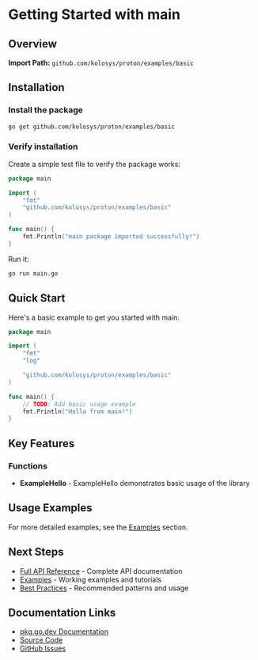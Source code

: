 # Getting Started with main



## Overview

**Import Path:** `github.com/kolosys/proton/examples/basic`



## Installation

### Install the package

```bash
go get github.com/kolosys/proton/examples/basic
```

### Verify installation

Create a simple test file to verify the package works:

```go
package main

import (
    "fmt"
    "github.com/kolosys/proton/examples/basic"
)

func main() {
    fmt.Println("main package imported successfully!")
}
```

Run it:

```bash
go run main.go
```

## Quick Start

Here's a basic example to get you started with main:

```go
package main

import (
    "fmt"
    "log"

    "github.com/kolosys/proton/examples/basic"
)

func main() {
    // TODO: Add basic usage example
    fmt.Println("Hello from main!")
}
```

## Key Features

### Functions

- **ExampleHello** - ExampleHello demonstrates basic usage of the library

## Usage Examples

For more detailed examples, see the [Examples](../examples/README.md) section.

## Next Steps

- [Full API Reference](../api-reference/main.md) - Complete API documentation
- [Examples](../examples/README.md) - Working examples and tutorials
- [Best Practices](../guides/main/best-practices.md) - Recommended patterns and usage

## Documentation Links

- [pkg.go.dev Documentation](https://pkg.go.dev/github.com/kolosys/proton/examples/basic)
- [Source Code](https://github.com/kolosys/proton/tree/main/examples/basic)
- [GitHub Issues](https://github.com/kolosys/proton/issues)
